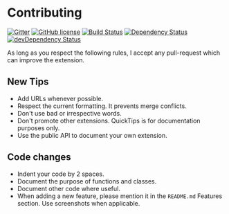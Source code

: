 # Contributing

[![Gitter](https://badges.gitter.im/bbenoist/vscode-quicktips.svg)][gitter] [![GitHub license](https://img.shields.io/badge/license-MIT-blue.svg)][license] [![Build Status](https://travis-ci.org/bbenoist/vscode-quicktips.svg?branch=master)][travis-ci] [![Dependency Status](https://david-dm.org/bbenoist/vscode-quicktips.svg)][npm-dependencies] [![devDependency Status](https://david-dm.org/bbenoist/vscode-quicktips/dev-status.svg)][npm-devdependencies]


[gitter]: https://gitter.im/bbenoist/vscode-quicktips
[travis-ci]: https://travis-ci.org/bbenoist/vscode-quicktips
[npm-dependencies]: https://david-dm.org/bbenoist/vscode-quicktips
[npm-devdependencies]: https://david-dm.org/bbenoist/vscode-quicktips#info=devDependencies
[license]: https://raw.githubusercontent.com/bbenoist/vscode-quicktips/master/LICENSE

As long as you respect the following rules, I accept any pull-request which can improve the extension.

## New Tips
* Add URLs whenever possible.
* Respect the current formatting. It prevents merge conflicts.
* Don't use bad or irrespective words.
* Don't promote other extensions. QuickTips is for documentation purposes only.
* Use the public API to document your own extension.

## Code changes
* Indent your code by 2 spaces.
* Document the purpose of functions and classes.
* Document other code where useful.
* When adding a new feature, please mention it in the `README.md` Features section. Use screenshots when applicable.
